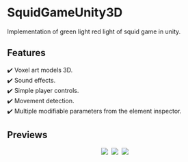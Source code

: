 # SquidGameUnity3D
Implementation of green light red light of squid game in unity.

## Features
✔️ Voxel art models 3D.\
✔️ Sound effects.\
✔️ Simple player controls.\
✔️ Movement detection.\
✔️ Multiple modifiable parameters from the element inspector.

## Previews

<p align="center">
  <kbd>
    <img src="https://i.ibb.co/x5p21Sj/1.png"></img>
    <img src="https://i.ibb.co/CPpXG16/2.png"></img>
    <img src="https://i.ibb.co/gyr0yzX/3.png"></img>
  </kbd>
</p>
